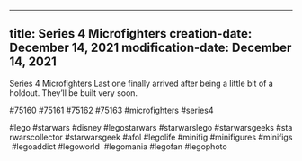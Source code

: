 ----
title: Series 4 Microfighters
creation-date: December 14, 2021
modification-date: December 14, 2021
----

Series 4 Microfighters
Last one finally arrived after being a little bit of a holdout. They’ll be built very soon.

#75160 #75161 #75162 #75163 #microfighters #series4

#lego #starwars #disney #legostarwars #starwarslego #starwarsgeeks #starwarscollector #starwarsgeek #afol #legolife #minifig #minifigures #minifigs #legoaddict #legoworld  #legomania #legofan #legophoto 

